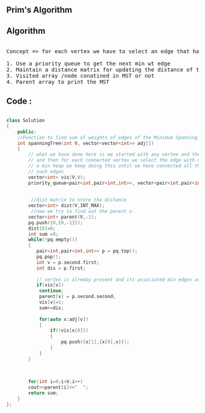 

<h2> Prim's Algorithm </h2>


<h2> Algorithm </h2>

<pre>  
Concept => for each vertex we have to select an edge that has the min weight (among all the edges connected to the vertex)

1. Use a priority queue to get the next min wt edge 
2. Maintain a distance matrix for updating the distance of the each vertex during the MST
3. Visited array /node conatined in MST or not
4. Parent array to print the MST
</pre>

<h2> Code : </h2>

```c++

class Solution
{
	public:
	//Function to find sum of weights of edges of the Minimum Spanning Tree.
    int spanningTree(int V, vector<vector<int>> adj[])
    {
        // what we have done here is we started with any vertex and then for each vertex 
        // and then for each connected vertex we select the edge with minimum cost using
        // a min heap we keep doing this until we have connected all the vertex using n-1
        // such edges
        vector<int> vis(V,0);
        priority_queue<pair<int,pair<int,int>>, vector<pair<int,pair<int,int>>> , greater<pair<int,pair<int,int>>>> pq;
        
        
         //dist matrix to store the distance 
        vector<int> dist(V,INT_MAX);
         //now we try to find out the parent o
        vector<int> parent(V,-1);
        pq.push({0,{0,-1}});
        dist[0]=0;
        int sum =0;
        while(!pq.empty())
        {
           pair<int,pair<int,int>> p = pq.top();
           pq.pop();
           int v = p.second.first;
           int dis = p.first;
           
           // vertex is alreday present and its associated min edges are already calculated 
           if(vis[v])
            continue;
            parent[v] = p.second.second;
            vis[v]=1;
            sum+=dis;
           
            for(auto x:adj[v])
            {
                if(!vis[x[0]])
                {   
                    pq.push({x[1],{x[0],v}});
                }
            }
        }
        
       
        
        for(int i=0;i<V;i++)
        cout<<parent[i]<<"  ";
        return sum;
    }
};

```
